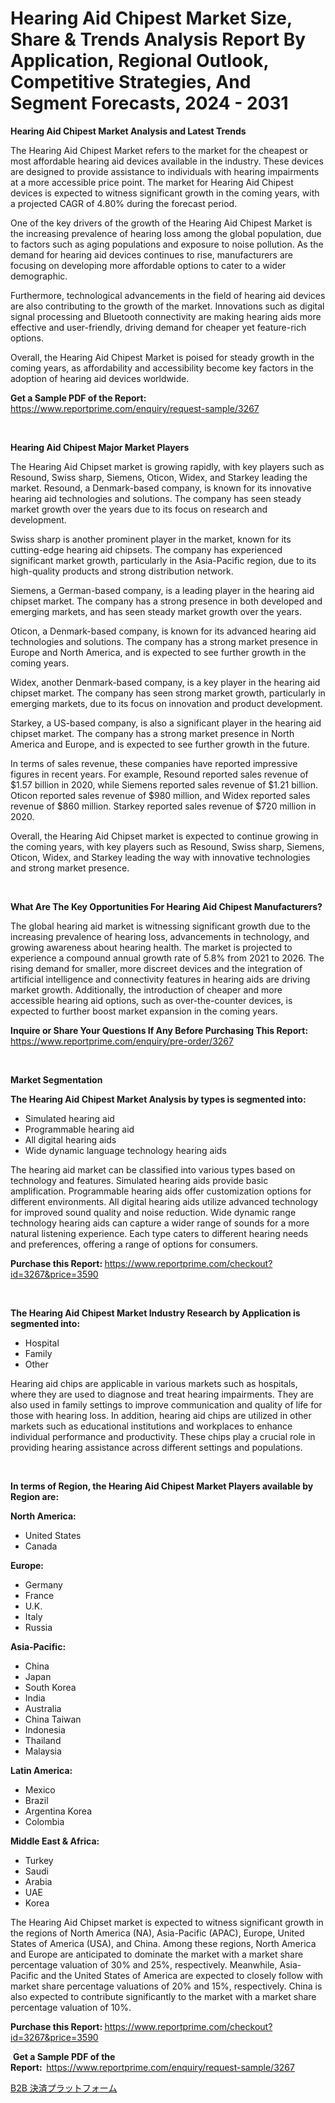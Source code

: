 <p><h1>Hearing Aid Chipest Market Size, Share & Trends Analysis Report By Application, Regional Outlook, Competitive Strategies, And Segment Forecasts, 2024 - 2031</h1></p><p><strong>Hearing Aid Chipest Market Analysis and Latest Trends</strong></p>
<p><p>The Hearing Aid Chipest Market refers to the market for the cheapest or most affordable hearing aid devices available in the industry. These devices are designed to provide assistance to individuals with hearing impairments at a more accessible price point. The market for Hearing Aid Chipest devices is expected to witness significant growth in the coming years, with a projected CAGR of 4.80% during the forecast period.</p><p>One of the key drivers of the growth of the Hearing Aid Chipest Market is the increasing prevalence of hearing loss among the global population, due to factors such as aging populations and exposure to noise pollution. As the demand for hearing aid devices continues to rise, manufacturers are focusing on developing more affordable options to cater to a wider demographic.</p><p>Furthermore, technological advancements in the field of hearing aid devices are also contributing to the growth of the market. Innovations such as digital signal processing and Bluetooth connectivity are making hearing aids more effective and user-friendly, driving demand for cheaper yet feature-rich options.</p><p>Overall, the Hearing Aid Chipest Market is poised for steady growth in the coming years, as affordability and accessibility become key factors in the adoption of hearing aid devices worldwide.</p></p>
<p><strong>Get a Sample PDF of the Report:&nbsp;</strong> <a href="https://www.reportprime.com/enquiry/request-sample/3267">https://www.reportprime.com/enquiry/request-sample/3267</a></p>
<p>&nbsp;</p>
<p><strong>Hearing Aid Chipest Major Market Players</strong></p>
<p><p>The Hearing Aid Chipset market is growing rapidly, with key players such as Resound, Swiss sharp, Siemens, Oticon, Widex, and Starkey leading the market. Resound, a Denmark-based company, is known for its innovative hearing aid technologies and solutions. The company has seen steady market growth over the years due to its focus on research and development.</p><p>Swiss sharp is another prominent player in the market, known for its cutting-edge hearing aid chipsets. The company has experienced significant market growth, particularly in the Asia-Pacific region, due to its high-quality products and strong distribution network.</p><p>Siemens, a German-based company, is a leading player in the hearing aid chipset market. The company has a strong presence in both developed and emerging markets, and has seen steady market growth over the years.</p><p>Oticon, a Denmark-based company, is known for its advanced hearing aid technologies and solutions. The company has a strong market presence in Europe and North America, and is expected to see further growth in the coming years.</p><p>Widex, another Denmark-based company, is a key player in the hearing aid chipset market. The company has seen strong market growth, particularly in emerging markets, due to its focus on innovation and product development.</p><p>Starkey, a US-based company, is also a significant player in the hearing aid chipset market. The company has a strong market presence in North America and Europe, and is expected to see further growth in the future.</p><p>In terms of sales revenue, these companies have reported impressive figures in recent years. For example, Resound reported sales revenue of $1.57 billion in 2020, while Siemens reported sales revenue of $1.21 billion. Oticon reported sales revenue of $980 million, and Widex reported sales revenue of $860 million. Starkey reported sales revenue of $720 million in 2020.</p><p>Overall, the Hearing Aid Chipset market is expected to continue growing in the coming years, with key players such as Resound, Swiss sharp, Siemens, Oticon, Widex, and Starkey leading the way with innovative technologies and strong market presence.</p></p>
<p>&nbsp;</p>
<p><strong>What Are The Key Opportunities For Hearing Aid Chipest Manufacturers?</strong></p>
<p><p>The global hearing aid market is witnessing significant growth due to the increasing prevalence of hearing loss, advancements in technology, and growing awareness about hearing health. The market is projected to experience a compound annual growth rate of 5.8% from 2021 to 2026. The rising demand for smaller, more discreet devices and the integration of artificial intelligence and connectivity features in hearing aids are driving market growth. Additionally, the introduction of cheaper and more accessible hearing aid options, such as over-the-counter devices, is expected to further boost market expansion in the coming years.</p></p>
<p><strong>Inquire or Share Your Questions If Any Before Purchasing This Report:</strong> <a href="https://www.reportprime.com/enquiry/pre-order/3267">https://www.reportprime.com/enquiry/pre-order/3267</a></p>
<p>&nbsp;</p>
<p><strong>Market Segmentation</strong></p>
<p><strong>The Hearing Aid Chipest Market Analysis by types is segmented into:</strong></p>
<p><ul><li>Simulated hearing aid</li><li>Programmable hearing aid</li><li>All digital hearing aids</li><li>Wide dynamic language technology hearing aids</li></ul></p>
<p><p>The hearing aid market can be classified into various types based on technology and features. Simulated hearing aids provide basic amplification. Programmable hearing aids offer customization options for different environments. All digital hearing aids utilize advanced technology for improved sound quality and noise reduction. Wide dynamic range technology hearing aids can capture a wider range of sounds for a more natural listening experience. Each type caters to different hearing needs and preferences, offering a range of options for consumers.</p></p>
<p><strong>Purchase this Report:&nbsp;</strong><a href="https://www.reportprime.com/checkout?id=3267&price=3590">https://www.reportprime.com/checkout?id=3267&price=3590</a></p>
<p>&nbsp;</p>
<p><strong>The Hearing Aid Chipest Market Industry Research by Application is segmented into:</strong></p>
<p><ul><li>Hospital</li><li>Family</li><li>Other</li></ul></p>
<p><p>Hearing aid chips are applicable in various markets such as hospitals, where they are used to diagnose and treat hearing impairments. They are also used in family settings to improve communication and quality of life for those with hearing loss. In addition, hearing aid chips are utilized in other markets such as educational institutions and workplaces to enhance individual performance and productivity. These chips play a crucial role in providing hearing assistance across different settings and populations.</p></p>
<p>&nbsp;</p>
<p><strong>In terms of Region, the Hearing Aid Chipest Market Players available by Region are:</strong></p>
<p>
    <p> <strong> North America: </strong>
        <ul>
            <li>United States</li>
            <li>Canada</li>
        </ul>
        </p> 
    <p> <strong> Europe: </strong>
        <ul>
            <li>Germany</li>
            <li>France</li>
            <li>U.K.</li>
            <li>Italy</li>
            <li>Russia</li>
        </ul>
        </p> 
    <p> <strong> Asia-Pacific: </strong>
        <ul>
            <li>China</li>
            <li>Japan</li>
            <li>South Korea</li>
            <li>India</li>
            <li>Australia</li>
            <li>China Taiwan</li>
            <li>Indonesia</li>
            <li>Thailand</li>
            <li>Malaysia</li>
        </ul>
        </p> 
    <p> <strong> Latin America: </strong>
        <ul>
            <li>Mexico</li>
            <li>Brazil</li>
            <li>Argentina Korea</li>
            <li>Colombia</li>
        </ul>
        </p> 
    <p> <strong> Middle East & Africa: </strong>
        <ul>
            <li>Turkey</li>
            <li>Saudi</li>
            <li>Arabia</li>
            <li>UAE</li>
            <li>Korea</li>
        </ul>
    </p>
    </p>
<p><p>The Hearing Aid Chipset market is expected to witness significant growth in the regions of North America (NA), Asia-Pacific (APAC), Europe, United States of America (USA), and China. Among these regions, North America and Europe are anticipated to dominate the market with a market share percentage valuation of 30% and 25%, respectively. Meanwhile, Asia-Pacific and the United States of America are expected to closely follow with market share percentage valuations of 20% and 15%, respectively. China is also expected to contribute significantly to the market with a market share percentage valuation of 10%.</p></p>
<p><strong>Purchase this Report: </strong><a href="https://www.reportprime.com/checkout?id=3267&price=3590">https://www.reportprime.com/checkout?id=3267&price=3590</a></p>
<p>&nbsp;<strong>Get a Sample PDF of the Report:&nbsp;&nbsp;</strong><a href="https://www.reportprime.com/enquiry/request-sample/3267">https://www.reportprime.com/enquiry/request-sample/3267</a></p>
<p><strong></strong></p>
<p><p><a href="https://github.com/oqoeusbvpadwjs08/Market-Research-Report-List-1/blob/main/588986813565.md">B2B 決済プラットフォーム</a></p></p>